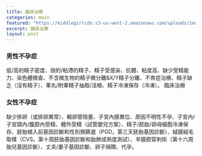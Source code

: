 ```yaml
---
title: 臨床治療
categories: main
featured: "https://middlegirlcdn.s3-us-west-2.amazonaws.com/uploads/image/file/243/b3.jpg"
excerpt: 臨床治療
layout: post
---
```


### 男性不孕症

低/高的精子密度、弱的/粘滯的精子、精子受感染、抗體、粘度高、缺少受精能力、染色體檢查、不含微生物的精子微分離&X/Y精子分離、不育症治療、精子缺乏（沒有精子）、睾丸/附睾精子抽取/活檢、精子冷凍保存（冷凍）。 臨床治療

### 女性不孕症

缺少排卵（或排卵異常）、輸卵管阻塞、子宮內膜異位、原因不明性不孕、子宮內/子宮頸內/腹腔內受精、體外受精（試管嬰兒方案）、精子/胚胎/卵母細胞冷凍保存、胚胎植入前基因診斷和性別預篩選（PGD，第三天胚胎基因診斷）、絨膜絨毛取樣（CVS，第十周胚胎基因診斷和胎肺成熟度測試）、羊膜腔穿刺術（第十六周胎兒基因診斷）、丈夫/妻子基因診斷、卵子捐贈、代孕。
